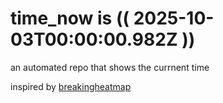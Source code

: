 # time_now is (( 2025-10-03T00:00:00.982Z ))

an automated repo that shows the currnent time

inspired by [breakingheatmap](https://github.com/breakingheatmap/breakingheatmap)